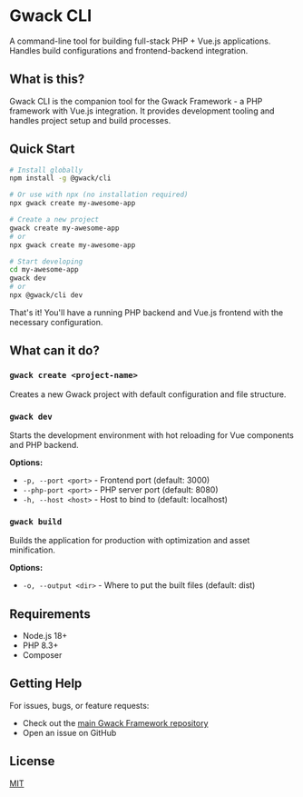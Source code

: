 # Gwack CLI

A command-line tool for building full-stack PHP + Vue.js applications. Handles build configurations and frontend-backend integration.

## What is this?

Gwack CLI is the companion tool for the Gwack Framework - a PHP framework with Vue.js integration. It provides development tooling and handles project setup and build processes.

## Quick Start

```bash
# Install globally
npm install -g @gwack/cli

# Or use with npx (no installation required)
npx gwack create my-awesome-app

# Create a new project
gwack create my-awesome-app
# or
npx gwack create my-awesome-app

# Start developing
cd my-awesome-app
gwack dev
# or
npx @gwack/cli dev
```

That's it! You'll have a running PHP backend and Vue.js frontend with the necessary configuration.

## What can it do?

### `gwack create <project-name>`

Creates a new Gwack project with default configuration and file structure.

### `gwack dev`

Starts the development environment with hot reloading for Vue components and PHP backend.

**Options:**

- `-p, --port <port>` - Frontend port (default: 3000)
- `--php-port <port>` - PHP server port (default: 8080)
- `-h, --host <host>` - Host to bind to (default: localhost)

### `gwack build`

Builds the application for production with optimization and asset minification.

**Options:**

- `-o, --output <dir>` - Where to put the built files (default: dist)

## Requirements

- Node.js 18+
- PHP 8.3+
- Composer

## Getting Help

For issues, bugs, or feature requests:

- Check out the [main Gwack Framework repository](https://github.com/Gwack-Framework/core)
- Open an issue on GitHub

## License

[MIT](LICENSE)
